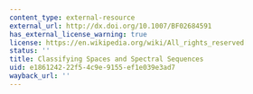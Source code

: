 ```yaml
---
content_type: external-resource
external_url: http://dx.doi.org/10.1007/BF02684591
has_external_license_warning: true
license: https://en.wikipedia.org/wiki/All_rights_reserved
status: ''
title: Classifying Spaces and Spectral Sequences
uid: e1861242-22f5-4c9e-9155-ef1e039e3ad7
wayback_url: ''
---
```

